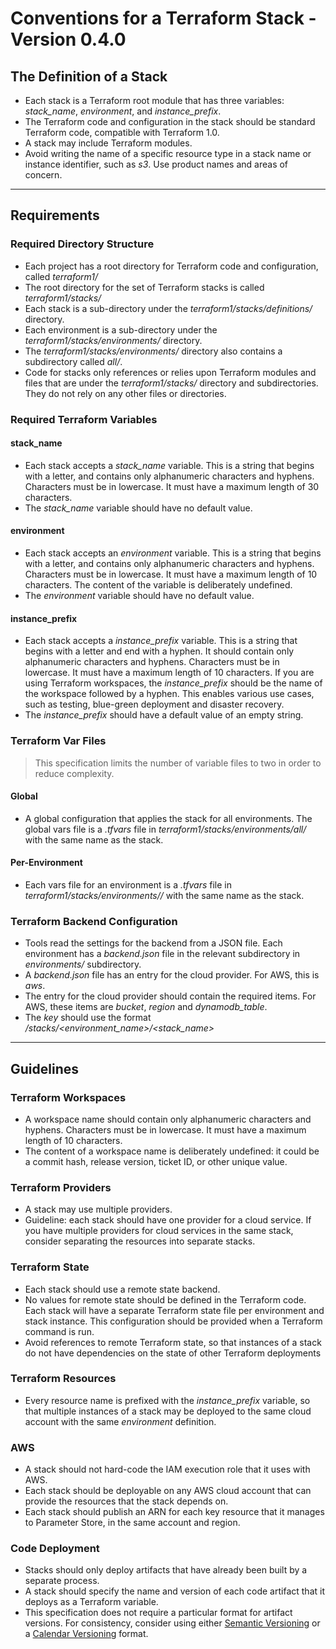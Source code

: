 # Conventions for a Terraform Stack - Version 0.4.0

## The Definition of a Stack

- Each stack is a Terraform root module that has three variables: *stack_name*, *environment*, and *instance_prefix*.
- The Terraform code and configuration in the stack should be standard Terraform code, compatible with Terraform 1.0.
- A stack may include Terraform modules.
- Avoid writing the name of a specific resource type in a stack name or instance identifier, such as *s3*. Use product names and areas of concern.

---

## Requirements

### Required Directory Structure

- Each project has a root directory for Terraform code and configuration, called *terraform1/*
- The root directory for the set of Terraform stacks is called *terraform1/stacks/*
- Each stack is a sub-directory under the *terraform1/stacks/definitions/* directory.
- Each environment is a sub-directory under the *terraform1/stacks/environments/* directory.
- The *terraform1/stacks/environments/* directory also contains a subdirectory called *all/*.
- Code for stacks only references or relies upon Terraform modules and files that are under the *terraform1/stacks/* directory and subdirectories. They do not rely on any other files or directories.

### Required Terraform Variables

#### stack_name

- Each stack accepts a *stack_name* variable. This is a string that begins with a letter, and contains only alphanumeric characters and hyphens. Characters must be in lowercase. It must have a maximum length of 30 characters.
- The *stack_name* variable should have no default value.

#### environment

- Each stack accepts an *environment* variable. This is a string that begins with a letter, and contains only alphanumeric characters and hyphens. Characters must be in lowercase. It must have a maximum length of 10 characters. The content of the variable is deliberately undefined.
- The *environment* variable should have no default value.

#### instance_prefix

- Each stack accepts a *instance_prefix* variable. This is a string that begins with a letter and end with a hyphen. It should contain only alphanumeric characters and hyphens. Characters must be in lowercase. It must have a maximum length of 10 characters. If you are using Terraform workspaces, the *instance_prefix* should be the name of the workspace followed by a hyphen. This enables various use cases, such as testing, blue-green deployment and disaster recovery.
- The *instance_prefix* should have a default value of an empty string.

### Terraform Var Files

> This specification limits the number of variable files to two in order to reduce complexity.

#### Global

- A global configuration that applies the stack for all environments. The global vars file is a *.tfvars* file in *terraform1/stacks/environments/all/* with the same name as the stack. 

#### Per-Environment

- Each vars file for an environment is a *.tfvars* file in *terraform1/stacks/environments/<environment-name>/* with the same name as the stack.

### Terraform Backend Configuration

- Tools read the settings for the backend from a JSON file. Each environment has a *backend.json* file in the relevant subdirectory in *environments/* subdirectory.
- A *backend.json* file has an entry for the cloud provider. For AWS, this is *aws*.
- The entry for the cloud provider should contain the required items. For AWS, these items are *bucket*, *region* and *dynamodb_table*.
- The *key* should use the format */stacks/<environment_name>/<stack_name>*

---

## Guidelines

### Terraform Workspaces

- A workspace name should contain only alphanumeric characters and hyphens. Characters must be in lowercase. It must have a maximum length of 10 characters. 
- The content of a workspace name is deliberately undefined: it could be a commit hash, release version, ticket ID, or other unique value.

### Terraform Providers

- A stack may use multiple providers.
- Guideline: each stack should have one provider for a cloud service. If you have multiple providers for cloud services in the same stack, consider separating the resources into separate stacks.

### Terraform State

- Each stack should use a remote state backend.
- No values for remote state should be defined in the Terraform code. Each stack will have a separate Terraform state file per environment and stack instance. This configuration should be provided when a Terraform command is run. 
- Avoid references to remote Terraform state, so that instances of a stack do not have dependencies on the state of other Terraform deployments

### Terraform Resources

- Every resource name is prefixed with the *instance_prefix* variable, so that multiple instances of a stack may be deployed to the same cloud account with the same *environment* definition.

### AWS

- A stack should not hard-code the IAM execution role that it uses with AWS.
- Each stack should be deployable on any AWS cloud account that can provide the resources that the stack depends on.
- Each stack should publish an ARN for each key resource that it manages to Parameter Store, in the same account and region.

### Code Deployment

- Stacks should only deploy artifacts that have already been built by a separate process.
- A stack should specify the name and version of each code artifact that it deploys as a Terraform variable.
- This specification does not require a particular format for artifact versions. For consistency, consider using either [Semantic Versioning](https://semver.org/) or a [Calendar Versioning](https://calver.org/) format.
